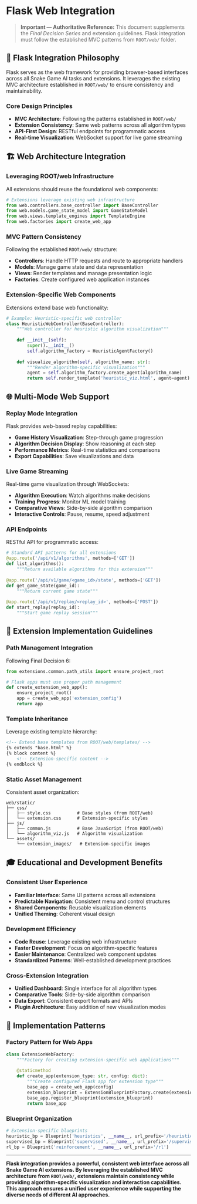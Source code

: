 # Flask Web Integration

> **Important — Authoritative Reference:** This document supplements the _Final Decision Series_ and extension guidelines. Flask integration must follow the established MVC patterns from `ROOT/web/` folder.

## 🎯 **Flask Integration Philosophy**

Flask serves as the web framework for providing browser-based interfaces across all Snake Game AI tasks and extensions. It leverages the existing MVC architecture established in `ROOT/web/` to ensure consistency and maintainability.

### **Core Design Principles**
- **MVC Architecture**: Following the patterns established in `ROOT/web/`
- **Extension Consistency**: Same web patterns across all algorithm types
- **API-First Design**: RESTful endpoints for programmatic access
- **Real-time Visualization**: WebSocket support for live game streaming

## 🏗️ **Web Architecture Integration**

### **Leveraging ROOT/web Infrastructure**
All extensions should reuse the foundational web components:

```python
# Extensions leverage existing web infrastructure
from web.controllers.base_controller import BaseController
from web.models.game_state_model import GameStateModel
from web.views.template_engines import TemplateEngine
from web.factories import create_web_app
```

### **MVC Pattern Consistency**
Following the established `ROOT/web/` structure:
- **Controllers**: Handle HTTP requests and route to appropriate handlers
- **Models**: Manage game state and data representation
- **Views**: Render templates and manage presentation logic
- **Factories**: Create configured web application instances

### **Extension-Specific Web Components**
Extensions extend base web functionality:

```python
# Example: Heuristic-specific web controller
class HeuristicWebController(BaseController):
    """Web controller for heuristic algorithm visualization"""
    
    def __init__(self):
        super().__init__()
        self.algorithm_factory = HeuristicAgentFactory()
    
    def visualize_algorithm(self, algorithm_name: str):
        """Render algorithm-specific visualization"""
        agent = self.algorithm_factory.create_agent(algorithm_name)
        return self.render_template('heuristic_viz.html', agent=agent)
```

## 🌐 **Multi-Mode Web Support**

### **Replay Mode Integration**
Flask provides web-based replay capabilities:
- **Game History Visualization**: Step-through game progression
- **Algorithm Decision Display**: Show reasoning at each step
- **Performance Metrics**: Real-time statistics and comparisons
- **Export Capabilities**: Save visualizations and data

### **Live Game Streaming**
Real-time game visualization through WebSockets:
- **Algorithm Execution**: Watch algorithms make decisions
- **Training Progress**: Monitor ML model training
- **Comparative Views**: Side-by-side algorithm comparison
- **Interactive Controls**: Pause, resume, speed adjustment

### **API Endpoints**
RESTful API for programmatic access:
```python
# Standard API patterns for all extensions
@app.route('/api/v1/algorithms', methods=['GET'])
def list_algorithms():
    """Return available algorithms for this extension"""
    
@app.route('/api/v1/game/<game_id>/state', methods=['GET'])
def get_game_state(game_id):
    """Return current game state"""
    
@app.route('/api/v1/replay/<replay_id>', methods=['POST'])
def start_replay(replay_id):
    """Start game replay session"""
```

## 🚀 **Extension Implementation Guidelines**

### **Path Management Integration**
Following Final Decision 6:
```python
from extensions.common.path_utils import ensure_project_root

# Flask apps must use proper path management
def create_extension_web_app():
    ensure_project_root()
    app = create_web_app('extension_config')
    return app
```

### **Template Inheritance**
Leverage existing template hierarchy:
```html
<!-- Extend base templates from ROOT/web/templates/ -->
{% extends "base.html" %}
{% block content %}
    <!-- Extension-specific content -->
{% endblock %}
```

### **Static Asset Management**
Consistent asset organization:
```
web/static/
├── css/
│   ├── style.css          # Base styles (from ROOT/web)
│   └── extension.css      # Extension-specific styles
├── js/
│   ├── common.js          # Base JavaScript (from ROOT/web)
│   └── algorithm_viz.js   # Algorithm visualization
└── assets/
    └── extension_images/   # Extension-specific images
```

## 🎓 **Educational and Development Benefits**

### **Consistent User Experience**
- **Familiar Interface**: Same UI patterns across all extensions
- **Predictable Navigation**: Consistent menu and control structures
- **Shared Components**: Reusable visualization elements
- **Unified Theming**: Coherent visual design

### **Development Efficiency**
- **Code Reuse**: Leverage existing web infrastructure
- **Faster Development**: Focus on algorithm-specific features
- **Easier Maintenance**: Centralized web component updates
- **Standardized Patterns**: Well-established development practices

### **Cross-Extension Integration**
- **Unified Dashboard**: Single interface for all algorithm types
- **Comparative Tools**: Side-by-side algorithm comparison
- **Data Export**: Consistent export formats and APIs
- **Plugin Architecture**: Easy addition of new visualization modes

## 🔧 **Implementation Patterns**

### **Factory Pattern for Web Apps**
```python
class ExtensionWebFactory:
    """Factory for creating extension-specific web applications"""
    
    @staticmethod
    def create_app(extension_type: str, config: dict):
        """Create configured Flask app for extension type"""
        base_app = create_web_app(config)
        extension_blueprint = ExtensionBlueprintFactory.create(extension_type)
        base_app.register_blueprint(extension_blueprint)
        return base_app
```

### **Blueprint Organization**
```python
# Extension-specific blueprints
heuristic_bp = Blueprint('heuristics', __name__, url_prefix='/heuristics')
supervised_bp = Blueprint('supervised', __name__, url_prefix='/supervised')
rl_bp = Blueprint('reinforcement', __name__, url_prefix='/rl')
```

---

**Flask integration provides a powerful, consistent web interface across all Snake Game AI extensions. By leveraging the established MVC architecture from `ROOT/web/`, extensions maintain consistency while providing algorithm-specific visualization and interaction capabilities. This approach ensures a unified user experience while supporting the diverse needs of different AI approaches.**